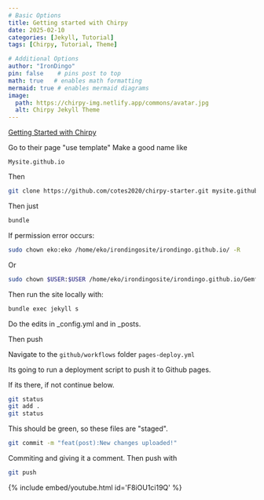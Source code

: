 ```yaml
---
# Basic Options
title: Getting started with Chirpy
date: 2025-02-10
categories: [Jekyll, Tutorial]
tags: [Chirpy, Tutorial, Theme]

# Additional Options
author: "IronDingo"
pin: false    # pins post to top
math: true   # enables math formatting
mermaid: true # enables mermaid diagrams
image:
  path: https://chirpy-img.netlify.app/commons/avatar.jpg
  alt: Chirpy Jekyll Theme
---
```


[Getting Started with Chirpy](https://chirpy.cotes.page/posts/getting-started/)

Go to their page
"use template"
Make a good name like 
```
Mysite.github.io
```

Then 
```bash
git clone https://github.com/cotes2020/chirpy-starter.git mysite.github.io
```

Then just
```bash
bundle
```

If permission error occurs:
```bash
sudo chown eko:eko /home/eko/irondingosite/irondingo.github.io/ -R
```
Or
```bash
sudo chown $USER:$USER /home/eko/irondingosite/irondingo.github.io/Gemfile.lock
```

Then run the site locally with:
```bash
bundle exec jekyll s
```


Do the edits in _config.yml and in _posts.

Then push

Navigate to the ```github/workflows``` folder ```pages-deploy.yml```

Its going to run a deployment script to push it to Github pages.

If its there, if not continue below.

```bash
git status
git add .
git status
```
This should be green, so these files are "staged".

```bash
git commit -m "feat(post):New changes uploaded!"
```
Commiting and giving it a comment. Then push with
```bash
git push
```



{% include embed/youtube.html id='F8iOU1ci19Q' %}
